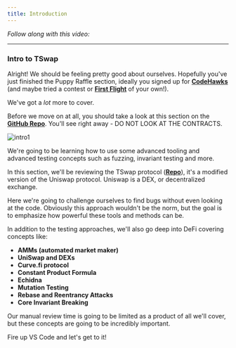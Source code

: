```yaml
---
title: Introduction
---
```


_Follow along with this video:_

---

### Intro to TSwap

Alright! We should be feeling pretty good about ourselves. Hopefully you've just finished the Puppy Raffle section, ideally you signed up for [**CodeHawks**](https://www.codehawks.com/) (and maybe tried a contest or [**First Flight**](https://www.codehawks.com/first-flights) of your own!).

We've got a _lot_ more to cover.

Before we move on at all, you should take a look at this section on the [**GitHub Repo**](https://github.com/Cyfrin/security-and-auditing-full-course-s23?tab=readme-ov-file#-section-5-invariants--intro-to-defi--tswap-audit). You'll see right away - DO NOT LOOK AT THE CONTRACTS.

![intro1](/security-section-5/1-introduction/intro1.png)

We're going to be learning how to use some advanced tooling and advanced testing concepts such as fuzzing, invariant testing and more.

In this section, we'll be reviewing the TSwap protocol ([**Repo**](https://github.com/Cyfrin/5-t-swap-audit)), it's a modified version of the Uniswap protocol. Uniswap is a DEX, or decentralized exchange.

Here we're going to challenge ourselves to find bugs without even looking at the code. Obviously this approach wouldn't be the norm, but the goal is to emphasize how powerful these tools and methods can be.

In addition to the testing approaches, we'll also go deep into DeFi covering concepts like:

- **AMMs (automated market maker)**
- **UniSwap and DEXs**
- **Curve.fi protocol**
- **Constant Product Formula**
- **Echidna**
- **Mutation Testing**
- **Rebase and Reentrancy Attacks**
- **Core Invariant Breaking**

Our manual review time is going to be limited as a product of all we'll cover, but these concepts are going to be incredibly important.

Fire up VS Code and let's get to it!

